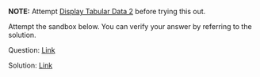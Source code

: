 **NOTE:** Attempt [Display Tabular Data 2](/reactjs-practicequestions/pages/comprehensive-exercise-display-tabular-data-2) before trying this out.

Attempt the sandbox below. You can verify your answer by referring to the solution.

Question: [Link](https://neetocode.com/create/react/academy/5eb1132c-a683-4fcc-9070-879cd9429b5b)

Solution: [Link](https://neetocode.com/create/react/academy/516910b3-52ca-4823-8755-4d88e62b117b)
